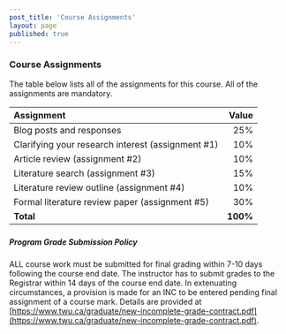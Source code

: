 ```yaml
---
post_title: 'Course Assignments'
layout: page
published: true
---
```




### Course Assignments

The table below lists all of the assignments for this course.  All of the assignments are mandatory.

| **Assignment** | **Value** |
| :--- | ---: |
| Blog posts and responses | 25% |
| Clarifying your research interest \(assignment \#1\) | 10% |
| Article review \(assignment \#2\) | 10% |
| Literature search \(assignment \#3\) | 15% |
| Literature review outline \(assignment \#4\) | 10% |
| Formal literature review paper \(assignment \#5\) | 30% |
| **Total** | **100%** |

##### 

##### Program Grade Submission Policy

ALL course work must be submitted for final grading within 7-10 days following the course end date. The instructor has to submit grades to the Registrar within 14 days of the course end date. In extenuating circumstances, a provision is made for an INC to be entered pending final assignment of a course mark. Details are provided at [https://www.twu.ca/graduate/new-incomplete-grade-contract.pdf](https://www.twu.ca/graduate/new-incomplete-grade-contract.pdf).

